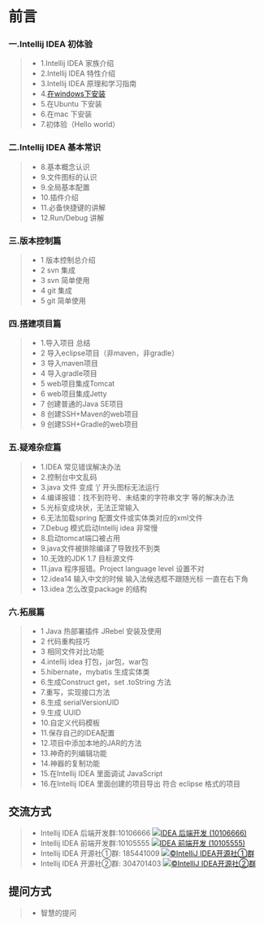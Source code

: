 # 前言
### 一.Intellij IDEA 初体验
> * 1.Intellij IDEA 家族介绍
> * 2.Intellij IDEA 特性介绍
> * 3.Intellij IDEA 原理和学习指南
> * 4.[在windows下安装](install-window.md)
> * 5.在Ubuntu 下安装
> * 6.在mac 下安装
> * 7.初体验（Hello world）

### 二.Intellij IDEA 基本常识
> * 8.基本概念认识
> * 9.文件图标的认识
> * 9.全局基本配置
> * 10.插件介绍
> * 11.必备快捷键的讲解
> * 12.Run/Debug 讲解

### 三.版本控制篇
> * 1 版本控制总介绍
> * 2 svn 集成
> * 3 svn 简单使用
> * 4 git 集成
> * 5 git 简单使用

### 四.搭建项目篇
> * 1.导入项目 总结
> * 2 导入eclipse项目（非maven，非gradle）
> * 3 导入maven项目
> * 4 导入gradle项目
> * 5 web项目集成Tomcat
> * 6 web项目集成Jetty
> * 7 创建普通的Java SE项目
> * 8 创建SSH+Maven的web项目
> * 9 创建SSH+Gradle的web项目

### 五.疑难杂症篇
> * 1.IDEA 常见错误解决办法
> * 2.控制台中文乱码
> * 3.java 文件 变成 ‘j’ 开头图标无法运行
> * 4.编译报错：找不到符号、未结束的字符串文字 等的解决办法
> * 5.光标变成块状，无法正常输入
> * 6.无法加载spring 配置文件或实体类对应的xml文件
> * 7.Debug 模式启动Intellij idea 非常慢
> * 8.启动tomcat端口被占用
> * 9.java文件被排除编译了导致找不到类
> * 10.无效的JDK 1.7 目标源文件
> * 11.java 程序报错。Project language level 设置不对
> * 12.idea14 输入中文的时候  输入法候选框不跟随光标 一直在右下角
> * 13.idea 怎么改变package 的结构

### 六.拓展篇
> * 1 Java 热部署插件 JRebel 安装及使用
> * 2 代码重构技巧
> * 3 相同文件对比功能
> * 4.intellij idea 打包，jar包，war包
> * 5.hibernate，mybatis 生成实体类
> * 6.生成Construct get，set .toString 方法
> * 7.重写，实现接口方法
> * 8.生成 serialVersionUID
> * 9.生成 UUID
> * 10.自定义代码模板
> * 11.保存自己的IDEA配置
> * 12.项目中添加本地的JAR的方法
> * 13.神奇的列编辑功能
> * 14.神器的复制功能
> * 15.在Intellij IDEA 里面调试 JavaScript
> * 16.在Intellij IDEA 里面创建的项目导出 符合 eclipse 格式的项目

## 交流方式
> * Intellij IDEA 后端开发群:10106666  <a target="_blank" href="http://shang.qq.com/wpa/qunwpa?idkey=cf27f5debc95d432ec9192af231e837587949fe964b8179e1a0670d8e4690f7d"><img border="0" src="http://pub.idqqimg.com/wpa/images/group.png" alt="IDEA 后端开发 (10106666)" title="IDEA 后端开发 (10106666)"></a>
> * Intellij IDEA 前端开发群:10105555  <a target="_blank" href="http://shang.qq.com/wpa/qunwpa?idkey=9bc1be7de3c1c30d8aaa8480f5a989974c13bf7e3b0fc9a3bfdfbf98db570d3f"><img border="0" src="http://pub.idqqimg.com/wpa/images/group.png" alt="IDEA 前端开发 (10105555)" title="IDEA 前端开发 (10105555)"></a>
> * Intellij IDEA 开源社①群: 185441009  <a target="_blank" href="http://shang.qq.com/wpa/qunwpa?idkey=fc28b234bd59265282ef87fd1b1a7e8602b4a3a136435a8ada1253058438ec85"><img border="0" src="http://pub.idqqimg.com/wpa/images/group.png" alt="©IntelliJ IDEA开源社①群" title="©IntelliJ IDEA开源社①群"></a>
> * Intellij IDEA 开源社②群: 304701403  <a target="_blank" href="http://shang.qq.com/wpa/qunwpa?idkey=7de7efb98aee832de969586385958a595ef97e3a87a2852fa57d5aa394f56dcb"><img border="0" src="http://pub.idqqimg.com/wpa/images/group.png" alt="©IntelliJ IDEA开源社②群" title="©IntelliJ IDEA开源社②群"></a>

## 提问方式
> * 智慧的提问
